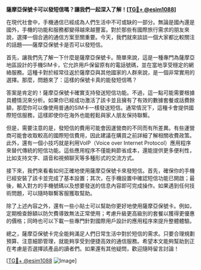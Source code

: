 **薩摩亞保號卡可以發短信嗎？讓我們一起深入了解！[[TG💪+ @esim1088](https://t.me/s/esim1088)]**

在現代社會中，手機通信已經成為人們生活中不可或缺的一部分。無論是國內還是國外，手機的功能和服務都變得越來越豐富。對於那些有國際旅行需求的朋友來說，選擇一個合適的通信方案至關重要。今天，我們就來談談一個大家都比較關注的話題——薩摩亞保號卡是否可以發短信。

首先，讓我們先了解一下什麼是薩摩亞保號卡。簡單來說，這是一種專門為薩摩亞地區設計的手機SIM卡，它允許用戶保留原有的電話號碼，並在當地享受穩定的網絡服務。這種卡對於經常往返於薩摩亞與其他國家的人群來說，是一個非常實用的選擇。那麼，問題來了：這樣的保號卡真的能發短信嗎？

答案是肯定的！薩摩亞保號卡確實支持發送短信功能。不過，這一點可能需要根據具體情況來分析。如果你已經成功激活了該卡並且擁有了有效的數據套餐或話費餘額，那麼你可以像使用普通的SIM卡一樣發送短信。通常情況下，這種卡會提供國際短信服務，這樣即使你在海外也能輕鬆與家人朋友保持聯繫。

但是，需要注意的是，發短信的費用可能會因運營商的不同而有所差異。有些運營商可能會收取較高的國際短信費用，因此建議在購買之前詳細了解相關收費政策。此外，還有一個小技巧就是利用VoIP（Voice over Internet Protocol）應用程序來替代傳統的短信功能。這些應用程序不僅能夠節省成本，還能提供更多便利性，比如支持文字、語音和視頻聊天等多種形式的交流方式。

接下來，我們來看看如何正確地使用薩摩亞保號卡來發短信。首先，確保你的手機已經安裝了該卡並完成了基本設置；其次，在手機設置中確認短信功能已開啟；最後，輸入對方的手機號碼以及想要發送的信息內容即可完成操作。如果遇到任何技術問題，可以隨時聯繫客服獲取幫助。

除了上述內容之外，還有一些小貼士可以幫助你更好地使用薩摩亞保號卡。例如，定期檢查餘額以防欠費導致無法正常使用；考慮升級更高級別的套餐以獲得更優惠的價格；同時也可以下載一些專門針對國際用戶設計的應用程序來提升整體體驗。

總之，薩摩亞保號卡完全能夠滿足人們日常生活中對於短信的需求。只要合理規劃預算、注意細節管理，就能夠享受到便捷高效的通信服務。希望本文能夠幫助到正在考慮是否選擇該產品的讀者們。如果還有其他疑問，歡迎隨時留言討論！

[[TG💪+ @esim1088](https://t.me/s/esim1088) ![Image](https://i.postimg.cc/4NQfJmqS/Snipaste-2025-05-13-00-14-12.png)]
